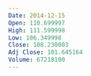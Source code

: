 ```yaml
---
Date: 2014-12-15
Open: 110.699997
High: 111.599998
Low: 106.349998
Close: 108.230003
Adj Close: 101.645164
Volume: 67218100
---
```

